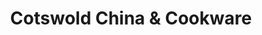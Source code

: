 ---
title: "Cotswold China & Cookware"
url: /cheltenham/cotswold-china-and-cookware/
shop: kitchen
---